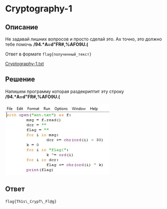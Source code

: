 # Cryptography-1

## Описание

Не задавай лишних вопросов и просто сделай это. Ах точно, это должно тебе помочь **/94.\*A=d"FR#,%AFO9U.(**

Ответ в формате `flag{полученный_текст}`


[Cryptography-1.txt](../../_resources/Cryptography-1.txt)


## Решение

Напишем программу которая раздекриптит эту строку **/94.\*A=d"FR#,%AFO9U.(**

![picture1.png](../../_resources/picture1-1.png)

## Ответ

`flag{Th1s\_CrypT\_Fl@g}`